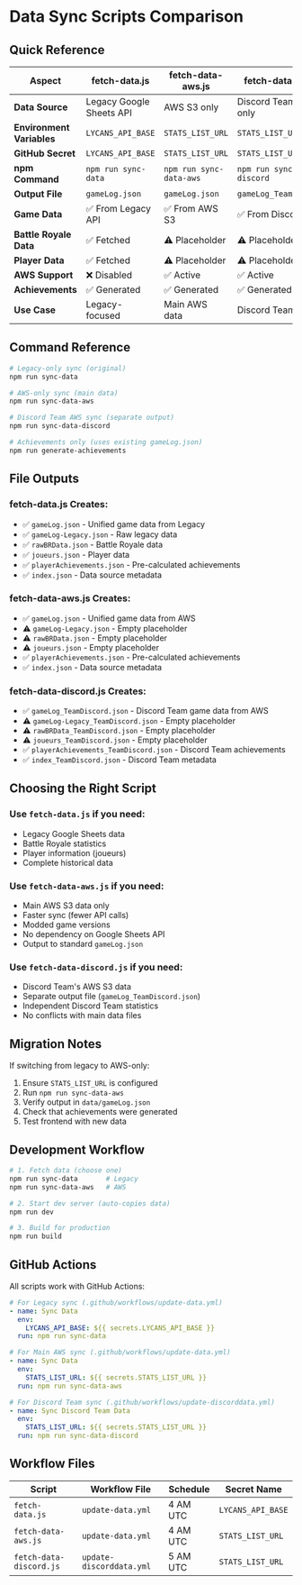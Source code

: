 # Data Sync Scripts Comparison

## Quick Reference

| Aspect | fetch-data.js | fetch-data-aws.js | fetch-data-discord.js |
|--------|---------------|-------------------|-----------------------|
| **Data Source** | Legacy Google Sheets API | AWS S3 only | Discord Team AWS S3 only |
| **Environment Variables** | `LYCANS_API_BASE` | `STATS_LIST_URL` | `STATS_LIST_URL` |
| **GitHub Secret** | `LYCANS_API_BASE` | `STATS_LIST_URL` | `STATS_LIST_URL` |
| **npm Command** | `npm run sync-data` | `npm run sync-data-aws` | `npm run sync-data-discord` |
| **Output File** | `gameLog.json` | `gameLog.json` | `gameLog_TeamDiscord.json` |
| **Game Data** | ✅ From Legacy API | ✅ From AWS S3 | ✅ From Discord AWS S3 |
| **Battle Royale Data** | ✅ Fetched | ⚠️ Placeholder | ⚠️ Placeholder |
| **Player Data** | ✅ Fetched | ⚠️ Placeholder | ⚠️ Placeholder |
| **AWS Support** | ❌ Disabled | ✅ Active | ✅ Active |
| **Achievements** | ✅ Generated | ✅ Generated | ✅ Generated |
| **Use Case** | Legacy-focused | Main AWS data | Discord Team data |

## Command Reference

```bash
# Legacy-only sync (original)
npm run sync-data

# AWS-only sync (main data)
npm run sync-data-aws

# Discord Team AWS sync (separate output)
npm run sync-data-discord

# Achievements only (uses existing gameLog.json)
npm run generate-achievements
```

## File Outputs

### fetch-data.js Creates:
- ✅ `gameLog.json` - Unified game data from Legacy
- ✅ `gameLog-Legacy.json` - Raw legacy data
- ✅ `rawBRData.json` - Battle Royale data
- ✅ `joueurs.json` - Player data
- ✅ `playerAchievements.json` - Pre-calculated achievements
- ✅ `index.json` - Data source metadata

### fetch-data-aws.js Creates:
- ✅ `gameLog.json` - Unified game data from AWS
- ⚠️ `gameLog-Legacy.json` - Empty placeholder
- ⚠️ `rawBRData.json` - Empty placeholder
- ⚠️ `joueurs.json` - Empty placeholder
- ✅ `playerAchievements.json` - Pre-calculated achievements
- ✅ `index.json` - Data source metadata

### fetch-data-discord.js Creates:
- ✅ `gameLog_TeamDiscord.json` - Discord Team game data from AWS
- ⚠️ `gameLog-Legacy_TeamDiscord.json` - Empty placeholder
- ⚠️ `rawBRData_TeamDiscord.json` - Empty placeholder
- ⚠️ `joueurs_TeamDiscord.json` - Empty placeholder
- ✅ `playerAchievements_TeamDiscord.json` - Discord Team achievements
- ✅ `index_TeamDiscord.json` - Discord Team metadata

## Choosing the Right Script

### Use `fetch-data.js` if you need:
- Legacy Google Sheets data
- Battle Royale statistics
- Player information (joueurs)
- Complete historical data

### Use `fetch-data-aws.js` if you need:
- Main AWS S3 data only
- Faster sync (fewer API calls)
- Modded game versions
- No dependency on Google Sheets API
- Output to standard `gameLog.json`

### Use `fetch-data-discord.js` if you need:
- Discord Team's AWS S3 data
- Separate output file (`gameLog_TeamDiscord.json`)
- Independent Discord Team statistics
- No conflicts with main data files

## Migration Notes

If switching from legacy to AWS-only:
1. Ensure `STATS_LIST_URL` is configured
2. Run `npm run sync-data-aws`
3. Verify output in `data/gameLog.json`
4. Check that achievements were generated
5. Test frontend with new data

## Development Workflow

```bash
# 1. Fetch data (choose one)
npm run sync-data       # Legacy
npm run sync-data-aws   # AWS

# 2. Start dev server (auto-copies data)
npm run dev

# 3. Build for production
npm run build
```

## GitHub Actions

All scripts work with GitHub Actions:

```yaml
# For Legacy sync (.github/workflows/update-data.yml)
- name: Sync Data
  env:
    LYCANS_API_BASE: ${{ secrets.LYCANS_API_BASE }}
  run: npm run sync-data

# For Main AWS sync (.github/workflows/update-data.yml)
- name: Sync Data
  env:
    STATS_LIST_URL: ${{ secrets.STATS_LIST_URL }}
  run: npm run sync-data-aws

# For Discord Team sync (.github/workflows/update-discorddata.yml)
- name: Sync Discord Team Data
  env:
    STATS_LIST_URL: ${{ secrets.STATS_LIST_URL }}
  run: npm run sync-data-discord
```

## Workflow Files

| Script | Workflow File | Schedule | Secret Name |
|--------|--------------|----------|-------------|
| `fetch-data.js` | `update-data.yml` | 4 AM UTC | `LYCANS_API_BASE` |
| `fetch-data-aws.js` | `update-data.yml` | 4 AM UTC | `STATS_LIST_URL` |
| `fetch-data-discord.js` | `update-discorddata.yml` | 5 AM UTC | `STATS_LIST_URL` |
